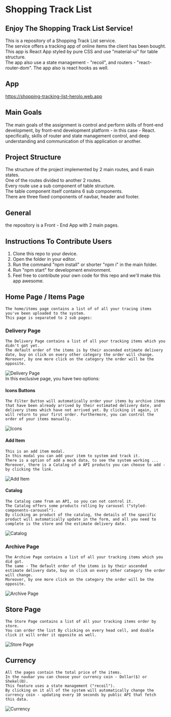 # Shopping Track List
## Enjoy The Shopping Track List Service!
This is a repository of a Shopping Track List service.  
The service offers a tracking app of online items the client has been bought.  
This app is React App styled by pure CSS and use "material-ui" for table structure.  
The app also use a state management - "recoil", and routers - "react-router-dom". 
The app also is react hooks as well.  

## App
https://shopping-tracking-list-herolo.web.app

## Main Goals
The main goals of the assignment is control and perform skills of front-end development, by front-end development platform - in this case - React.  
specifically, skills of router and state management control, and deep understanding and communication of this application or another.  

## Project Structure
The structure of the project implemented by 2 main routes, and 6 main states.    
One of the routes divided to another 2 routes.  
Every route use a sub component of table structure.  
The table component itself contains 6 sub components.   
There are three fixed components of navbar, header and footer.    

## General
the repository is a Front - End App with 2 main pages. 

## Instructions To Contribute Users
1. Clone this repo to your device.
2. Open the folder in your editor.
3. Run the command "npm install" or shorter "npm i" in the main folder.
4. Run "npm start" for development environment.
5. Feel free to contribute your own code for this repo and we'll make this app awesome.

## Home Page / Items Page
    The home/items page contains a list of of all your tracing items you've been uploaded to the system.
    This page is separated to 2 sub pages:
### Delivery Page
    The Delivery Page contains a list of all your tracking items which you didn't got yet.
    The default order of the items is by their ascended estimate delivery date, buy on click on every other category the order will change.  
    Moreover, by one more click on the category the order will be the opposite.
![Delivery Page](./images/delivery.png "Delivery Page")  
    In this exclusive page, you have two options: 
#### Icons Buttons 
    The Filter Button will automatically order your items by archive items that have been already arrived by their estimated delivery date, and delivery items which have not arrived yet. By clicking it again, it will return to your first order. Furthermore, you can control the order of your items manually. 
![Icons](./images/icons.png "Icons")  
#### Add Item 
    This is an add item modal.
    In this modal you can add your item to system and track it.  
    There is a option of add a mock data, to see the system working ...   
    Moreover, there is a Catalog of a API products you can choose to add - by clicking the link.
![Add Item](./images/addItem.png "Add Item")      
#### Catalog    
    The Catalog came from an API, so you can not control it.  
    The Catalog offers some products rolling by carousel ("styled-components-carousel").    
    By clicking an product of the catalog, the details of the specific product will automatically update in the form, and all you need to complete is the store and the estimate delivery date.  
![Catalog](./images/catalog.png "Catalog")      
### Archive Page
    The Archive Page contains a list of all your tracking items which you did got.    
    The same - The default order of the items is by their ascended estimate delivery date, buy on click on every other category the order will change.   
    Moreover, by one more click on the category the order will be the opposite.  
![Archive Page](./images/archive.png "Archive Page")  

## Store Page
    The Store Page contains a list of all your tracking items order by store.  
    You can order the list By clicking on every head cell, and double click it will order it opposite as well.
![Store Page](./images/store.png "Store Page")  

## Currency
    All the pages contain the total price of the items.  
    In the navbar you can choose your currency coin - Dollar($) or Shekel(₪).  
    This feature uses a state management ("recoil").  
    By clicking on it all of the system will automatically change the currency coin - updating every 10 seconds by public API that fetch this data.
![Currency](./images/currency.png "Currency")  

